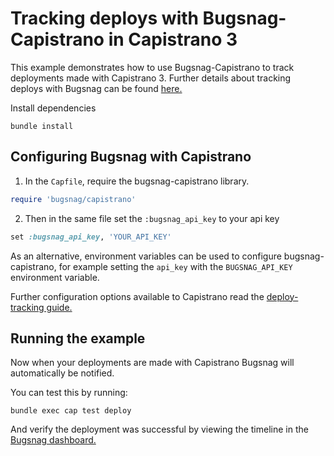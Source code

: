 # Tracking deploys with Bugsnag-Capistrano in Capistrano 3

This example demonstrates how to use Bugsnag-Capistrano to track deployments made with Capistrano 3.
Further details about tracking deploys with Bugsnag can be found [here.](https://docs.bugsnag.com/platforms/ruby/other/#tracking-deploys)

Install dependencies

```shell
bundle install
```

## Configuring Bugsnag with Capistrano

1. In the `Capfile`, require the bugsnag-capistrano library.
```ruby
require 'bugsnag/capistrano'
```

2. Then in the same file set the `:bugsnag_api_key` to your api key
```ruby
set :bugsnag_api_key, 'YOUR_API_KEY'
```

As an alternative, environment variables can be used to configure bugsnag-capistrano, for example setting the `api_key` with the `BUGSNAG_API_KEY` environment variable.

Further configuration options available to Capistrano read the [deploy-tracking guide.](https://docs.bugsnag.com/platforms/ruby/other/deploy-tracking/)


## Running the example
Now when your deployments are made with Capistrano Bugsnag will automatically be notified.

You can test this by running:
```shell
bundle exec cap test deploy
```

And verify the deployment was successful by viewing the timeline in the [Bugsnag dashboard.](https://app.bugsnag.com)
